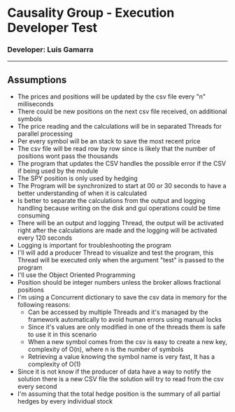 # Causality Group - Execution Developer Test
### Developer: Luis Gamarra

---
## Assumptions
* The prices and positions will be updated by the csv file every "n" milliseconds
* There could be new positions on the next csv file received, on additional symbols
* The price reading and the calculations will be in separated Threads for parallel processing
* Per every symbol will be an stack to save the most recent price
* The csv file will be read row by row since is likely that the number of positions wont pass the thousands
* The program that updates the CSV handles the possible error if the CSV if being used by the module
* The SPY position is only used by hedging
* The Program will be synchronized to start at 00 or 30 seconds to have a better understanding of when it is calculated
* Is better to separate the calculations from the output and logging handling because writing on the disk and gui operations could be time consuming
* There will be an output and logging Thread, the output will be activated right after the calculations are made and the logging will be activated every 120 seconds  
* Logging is important for troubleshooting the program
* I'll will add a producer Thread to visualize and test the program, this Thread will be executed only when the argument "test" is passed to the program
* I'll use the Object Oriented Programming 
* Position should be integer numbers unless the broker allows fractional positions
* I'm using a Concurrent dictionary to save the csv data in memory for the following reasons:
  * Can be accessed by multiple Threads and it's managed by the framework automatically to avoid human errors using manual locks
  * Since it's values are only modified in one of the threads them is safe to use it in this scenario
  * When a new symbol comes from the csv is easy to create a new key, complexity of O(n), where n is the number of symbols
  * Retrieving a value knowing the symbol name is very fast, It has a complexity of O(1)
* Since it is not know if the producer of data have a way to notify the solution there is a new CSV file the solution will try to read from the csv every second
* I'm assuming that the total hedge position is the summary of all partial hedges by every individual stock